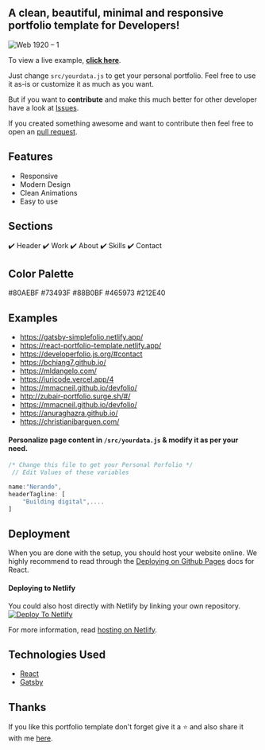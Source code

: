 ## A clean, beautiful, minimal and responsive portfolio template for Developers!

![Web 1920 – 1](https://user-images.githubusercontent.com/16558205/101065060-b44bfc80-35ba-11eb-8ab4-1e6f140c1ec9.png)

To view a live example, **[click here](https://react-portfolio-template.netlify.app/)**.


Just change `src/yourdata.js` to get your personal portfolio. Feel free to use it as-is or customize it as much as you want.

But if you want to **contribute** and make this much better for other developer have a look at [Issues](https://github.com/chetanverma16/react-portfolio-template/issues).


If you created something awesome and want to contribute then feel free to open an [pull request](https://github.com/chetanverma16/react-portfolio-template/pulls).

## Features
- Responsive
- Modern Design
- Clean Animations
- Easy to use


## Sections
✔️ Header
✔️ Work
✔️ About
✔️ Skills
✔️ Contact

## Color Palette
#80AEBF
#73493F
#88B0BF
#465973
#212E40



## Examples

- https://gatsby-simplefolio.netlify.app/
- https://react-portfolio-template.netlify.app/
- https://developerfolio.js.org/#contact 
- https://bchiang7.github.io/
- https://mldangelo.com/
- https://iuricode.vercel.app/4
- https://mmacneil.github.io/devfolio/
- http://zubair-portfolio.surge.sh/#/
- https://mmacneil.github.io/devfolio/
- https://anuraghazra.github.io/
- https://christianibarguen.com/


#### Personalize page content in `/src/yourdata.js` & modify it as per your need.

```javascript
/* Change this file to get your Personal Porfolio */
 // Edit Values of these variables

name:"Nerando",
headerTagline: [
    "Building digital",.... 
]

```

## Deployment
When you are done with the setup, you should host your website online.
We highly recommend to read through the [Deploying on Github Pages](https://create-react-app.dev/docs/deployment/#github-pages) docs for React.

#### Deploying to Netlify

You could also host directly with Netlify by linking your own repository.
[![Deploy To Netlify](https://www.netlify.com/img/deploy/button.svg)](https://app.netlify.com/start/deploy?repository=https://github.com/chetanverma16/react-portfolio-template)

For more information, read [hosting on Netlify](https://create-react-app.dev/docs/deployment/#netlify).


## Technologies Used

- [React](https://reactjs.org/)
- [Gatsby](https://www.gatsbyjs.com/)


## Thanks
If you like this portfolio template don't forget give it a ⭐ and also share it with me [here](mailto:hello@chetanverma.com).

